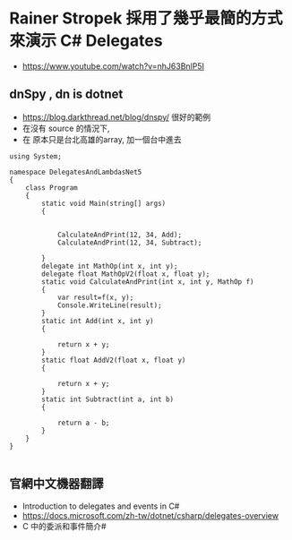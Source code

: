 # Rainer Stropek 採用了幾乎最簡的方式來演示 C# Delegates
- https://www.youtube.com/watch?v=nhJ63BnlP5I
## dnSpy , dn is dotnet
- https://blog.darkthread.net/blog/dnspy/ 很好的範例
- 在沒有 source 的情況下,
- 在 原本只是台北高雄的array, 加一個台中進去



```
using System;

namespace DelegatesAndLambdasNet5
{
    class Program
    {
        static void Main(string[] args)
        {
          

            CalculateAndPrint(12, 34, Add);
            CalculateAndPrint(12, 34, Subtract);

        }
        delegate int MathOp(int x, int y);
        delegate float MathOpV2(float x, float y);
        static void CalculateAndPrint(int x, int y, MathOp f)
        {
            var result=f(x, y); 
            Console.WriteLine(result);
        }
        static int Add(int x, int y)
        {

            return x + y;
        }
        static float AddV2(float x, float y)
        {

            return x + y;
        }
        static int Subtract(int a, int b)
        {

            return a - b;
        }
    }
}


```


## 官網中文機器翻譯
- Introduction to delegates and events in C#
- https://docs.microsoft.com/zh-tw/dotnet/csharp/delegates-overview
- C 中的委派和事件簡介#
